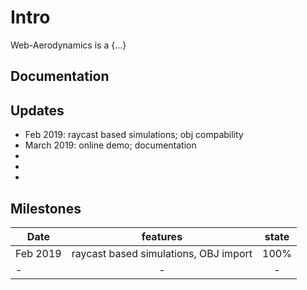 # Intro
Web-Aerodynamics is a {...}

## Documentation

## Updates
- Feb 2019: raycast based simulations; obj compability
- March 2019: online demo; documentation
-  
-
-

## Milestones

| Date       |      features                |  state |
|------------|:----------------------------:|:-----:|
| Feb 2019   | raycast based simulations, OBJ import                  |  100% |
| -          | -                |  -    |



